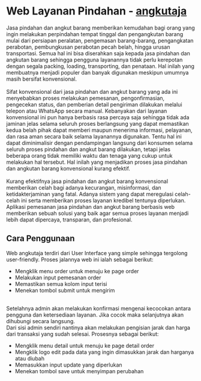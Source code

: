 # Web Layanan Pindahan - [angkutaja](https://angkutaja.vercel.app/)
Jasa pindahan dan angkut barang memberikan kemudahan bagi orang yang ingin melakukan perpindahan tempat tinggal dan pengangkutan barang mulai dari persiapan peralatan, pengemasan barang-barang, pengangkatan perabotan, pembungkusan perabotan pecah belah, hingga urusan transportasi. Semua hal ini bisa diserahkan saja kepada jasa pindahan dan angkutan barang sehingga pengguna layanannya tidak perlu kerepotan dengan segala packing, loading, transporting, dan penataan. Hal inilah yang membuatnya menjadi populer dan banyak digunakan meskipun umumnya masih bersifat konvensional.
<br> <br> Sifat konvensional dari jasa pindahan dan angkut barang yang ada ini menyebabkan proses melakukan pemesanan, pengonfirmasian, pengecekan status, dan pemberian detail pengiriman dilakukan melalui telepon atau WhatsApp secara manual. Kebanyakan dari layanan konvensional ini pun hanya berbasis rasa percaya saja sehingga tidak ada jaminan jelas selama seluruh proses berlangsung yang dapat memastikan kedua belah pihak dapat memberi maupun menerima informasi, pelayanan, dan rasa aman secara baik selama layanannya digunakan. Tentu hal ini dapat diminimalisir dengan pendampingan langsung dari konsumen selama seluruh proses pindahan dan angkut barang dilakukan, tetapi jelas beberapa orang tidak memiliki waktu dan tenaga yang cukup untuk melakukan hal tersebut. Hal inilah yang menjadikan proses jasa pindahan dan angkutan barang konvensional kurang efektif.
<br> <br> Kurang efektifnya jasa pindahan dan angkut barang konvensional memberikan celah bagi adanya kecurangan, misinformasi,  dan ketidakterjaminan yang fatal. Adanya sistem yang dapat meregulasi celah-celah ini serta memberikan proses layanan kredibel tentunya diperlukan. Aplikasi pemesanan jasa pindahan dan angkut barang berbasis web memberikan sebuah solusi yang baik agar semua proses layanan menjadi lebih dapat dipercaya, transparan, dan profesional.

## Cara Penggunaan
Web angkutaja terdiri dari User Interface yang simple sehingga tergolong user-friendly. Proses jalannya web ini ialah sebagai berikut:
- Mengklik menu order untuk menuju ke page order
- Melakukan input pemesanan order
- Memastikan semua kolom input terisi
- Menekan tombol submit untuk mengirim

<br> Setelahnya admin akan melakukan konfirmasi mengenai kecocokan antara pengguna dan ketersediaan layanan. Jika cocok maka selanjutnya akan dihubungi secara langsung.
<br> Dari sisi admin sendiri nantinya akan melakukan pengisian jarak dan harga dari transaksi yang sudah selesai. Prosesnya sebagai berikut:
- Mengklik menu detail untuk menuju ke page detail order
- Mengklik logo edit pada data yang ingin dimasukkan jarak dan harganya atau diubah
- Memasukkan input update yang diperlukan
- Menekan tombol save untuk menyimpan perubahan

